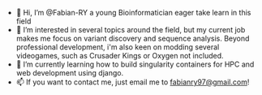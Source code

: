 - 👋 Hi, I’m @Fabian-RY a young Bioinformatician eager take learn in this field
- 👀 I’m interested in several topics around the field, but my current job makes me focus on variant discovery and sequence analysis. Beyond professional development, i'm also keen on modding several videogames, such as Crusader Kings or Oxygen not included.
- 🌱 I’m currently learning how to build singularity containers for HPC and web development using django.
- 📫 If you want to contact me, just email me to fabianry97@gmail.com!

<!---
Fabian-RY/Fabian-RY is a ✨ special ✨ repository because its `README.md` (this file) appears on your GitHub profile.
You can click the Preview link to take a look at your changes.
- 💞️ I’m looking to collaborate on ...
--->
